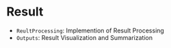 # Result

- `ReultProcessing`: Implemention of Result Processing
- `Outputs`: Result Visualization and Summarization
